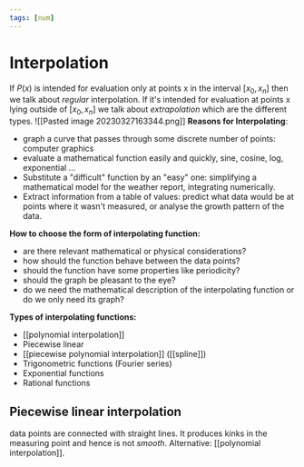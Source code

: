 ```yaml
---
tags: [num]
---
```

# Interpolation
If  $P(x)$ is intended for evaluation only at points x in the interval $[x_{0},x_{n}]$ then we talk about *regular* interpolation. If it's intended for evaluation at points x lying outside of $[x_{0}, x_{n}]$ we talk about *extrapolation* which are the different types.
![[Pasted image 20230327163344.png]]
**Reasons for Interpolating**:
- graph a curve that passes through some discrete number of points: computer graphics
- evaluate a mathematical function easily and quickly, sine, cosine, log, exponential ...
- Substitute a "difficult" function by an "easy" one: simplifying a mathematical model for the weather report, integrating numerically. 
- Extract information from a table of values: predict what data would be at points where it wasn't measured, or analyse the growth pattern of the data.

**How to choose the form of interpolating function:**
- are there relevant mathematical or physical considerations? 
- how should the function behave between the data points? 
- should the function have some properties like periodicity? 
- should the graph be pleasant to the eye? 
- do we need the mathematical description of the interpolating function or do we only need its graph?

**Types of interpolating functions:**
- [[polynomial interpolation]]
- Piecewise linear
- [[piecewise polynomial interpolation]] ([[spline]])
- Trigonometric functions (Fourier series)
- Exponential functions
- Rational functions

## Piecewise linear interpolation
data points are connected with straight lines. It produces kinks in the measuring point and hence is not *smooth*.
Alternative: [[polynomial interpolation]].


